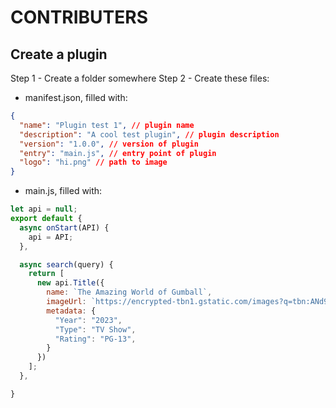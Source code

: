 # CONTRIBUTERS

## Create a plugin
Step 1 - Create a folder somewhere
Step 2 - Create these files:
- manifest.json, filled with:
```json
{
  "name": "Plugin test 1", // plugin name
  "description": "A cool test plugin", // plugin description
  "version": "1.0.0", // version of plugin
  "entry": "main.js", // entry point of plugin
  "logo": "hi.png" // path to image
}
```
- main.js, filled with:
```js
let api = null;
export default {
  async onStart(API) {
    api = API;
  },

  async search(query) {
    return [
      new api.Title({
        name: `The Amazing World of Gumball`,
        imageUrl: `https://encrypted-tbn1.gstatic.com/images?q=tbn:ANd9GcTrT7oXKTplqRxYMZqclB1V4N0xJVSEU7zqBRdiU_tfu1BRhUrmUrnTnuWf66YQ8t_eEnaM-g`,
        metadata: { 
          "Year": "2023",
          "Type": "TV Show",
          "Rating": "PG-13",
        }
      })
    ];
  },

}
```